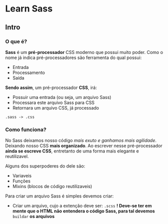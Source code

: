 # Learn Sass


## Intro

### O que é?
**Sass** é um **pré-processador** CSS moderno que possui muito poder. Como o nome já
indica pré-processadores são ferramenta do qual possui:
 - Entrada
 - Processamento
 - Saída

**Sendo assim**, um pré-processador **CSS**, irá:
- Possuir uma entrada (ou seja, um arquivo Sass)
- Processara este arquivo Sass para CSS
- Retornara um arquivo CSS, já processado

`.sass -> .css`

### Como funciona?
No Sass deixamos nosso código _mais exuto e ganhamos mais agilidade_. Deixando nosso CSS **mais organizado**.
Ao escrever nesse pré-processador **ainda se escreve CSS**, entretanto de uma forma mais elegante e reutilizavel.

Alguns dos superpoderes do dele são:
- Variaveis
- Funções
- Mixins (blocos de código reutilizaveis)

Para criar um arquivo Sass é simples devemos criar:
+ Criar um arquivo, cujo a extenção deve ser: `.scss`
**! Deve-se ter em mente que o HTML não entendera o código Sass, para tal devemos** `buildar` **os arquivos**

